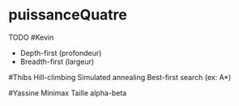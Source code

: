 # puissanceQuatre

TODO
#Kevin
<ul>
  <li>Depth-first (profondeur)</li>
  <li>Breadth-first (largeur)</li>
</ul>
  
#Thibs
Hill-climbing
Simulated annealing
Best-first search (ex: A*)

#Yassine
Minimax
Taille alpha-beta
